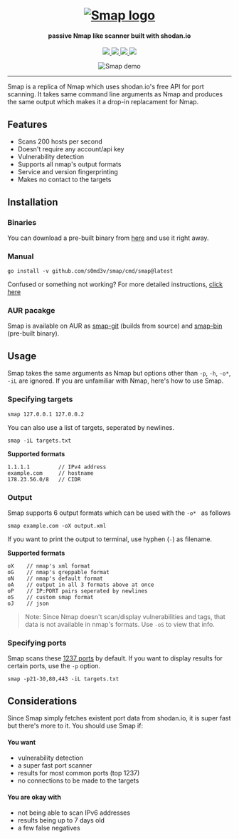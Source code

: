 <h1 align="center">
  <br>
  <a href="https://github.com/s0md3v/smap"><img src="/static/smap-logo.png" alt="Smap logo"></a>
</h1>

<h4 align="center">passive Nmap like scanner built with shodan.io</h4>

<p align="center">
  <a href="https://github.com/s0md3v/Smap/releases">
    <img src="https://img.shields.io/github/release/s0md3v/Smap.svg?label=version">
  </a>
  <a href="https://github.com/s0md3v/Smap/releases">
    <img src="https://img.shields.io/github/downloads/s0md3v/Smap/total">
  </a>
  <a href="https://github.com/s0md3v/SMap/issues?q=is%3Aissue+is%3Aclosed">
      <img src="https://img.shields.io/github/issues-closed-raw/s0md3v/Smap?color=dark-green&label=issues%20fixed">
  </a>
  <a href="https://travis-ci.com/s0md3v/Smap">
      <img src="https://img.shields.io/travis/com/s0md3v/Smap.svg?color=dark-green&label=tests">
  </a>
</p>

<p align="center"><img src="/static/smap-demo.png" alt="Smap demo"></p>

---

Smap is a replica of Nmap which uses shodan.io's free API for port scanning. It takes same command line arguments as Nmap and produces the same output which makes it a drop-in replacament for Nmap.

## Features
- Scans 200 hosts per second
- Doesn't require any account/api key
- Vulnerability detection
- Supports all nmap's output formats
- Service and version fingerprinting
- Makes no contact to the targets

## Installation
### Binaries
You can download a pre-built binary from [here](https://github.com/s0md3v/Smap/releases) and use it right away.

### Manual
`go install -v github.com/s0md3v/smap/cmd/smap@latest`

Confused or something not working? For more detailed instructions, [click here](https://github.com/s0md3v/Smap/wiki/FAQ#how-do-i-install-smap)
### AUR pacakge
Smap is available on AUR as [smap-git](https://aur.archlinux.org/packages/smap-git) (builds from source) and [smap-bin](https://aur.archlinux.org/packages/smap-bin) (pre-built binary).

## Usage
Smap takes the same arguments as Nmap but options other than `-p`, `-h`, `-o*`, `-iL` are ignored. If you are unfamiliar with Nmap, here's how to use Smap.

### Specifying targets
```
smap 127.0.0.1 127.0.0.2
```
You can also use a list of targets, seperated by newlines.
```
smap -iL targets.txt
```
**Supported formats**

```
1.1.1.1         // IPv4 address
example.com     // hostname
178.23.56.0/8   // CIDR
```

### Output
Smap supports 6 output formats which can be used with the `-o* ` as follows
```
smap example.com -oX output.xml
```
If you want to print the output to terminal, use hyphen (`-`) as filename.

**Supported formats**
```
oX    // nmap's xml format
oG    // nmap's greppable format
oN    // nmap's default format
oA    // output in all 3 formats above at once
oP    // IP:PORT pairs seperated by newlines
oS    // custom smap format
oJ    // json
```

> Note: Since Nmap doesn't scan/display vulnerabilities and tags, that data is not available in nmap's formats. Use `-oS` to view that info.

### Specifying ports
Smap scans these [1237 ports](https://gist.githubusercontent.com/s0md3v/3e953e8e15afebc1879a2245e74fc90f/raw/1e20288e9bef43b60f7306b6f7e23044dabd9b8c/shodan_ports.txt) by default. If you want to display results for certain ports, use the `-p` option.

```
smap -p21-30,80,443 -iL targets.txt
```

## Considerations
Since Smap simply fetches existent port data from shodan.io, it is super fast but there's more to it. You should use Smap if:

#### You want
- vulnerability detection
- a super fast port scanner
- results for most common ports (top 1237)
- no connections to be made to the targets

#### You are okay with
- not being able to scan IPv6 addresses
- results being up to 7 days old
- a few false negatives
